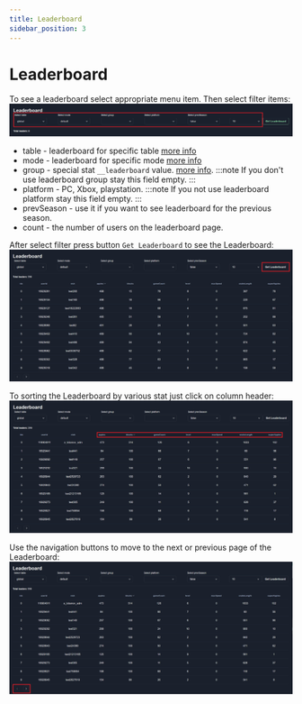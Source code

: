 ```yaml
---
title: Leaderboard
sidebar_position: 3
---
```


# Leaderboard
To see a leaderboard select appropriate menu item. Then select filter items:  
![Single config edit](./images/lb-filters.png)

* table - leaderboard for specific table [more info](./../config-format/tables-config-format)
* mode - leaderboard for specific mode [more info](./../config-format/modes-config-format)
* group - special stat `__leaderboard` value. [more info](./../config-format/stats-config-format#leaderboard-group).
  :::note
  If you don't use leaderboard group stay this field empty.
  :::
* platform - PC, Xbox, playstation.
  :::note
  If you not use leaderboard platform stay this field empty.
  :::
* prevSeason - use it if you want to see leaderboard for the previous season.
* count - the number of users on the leaderboard page.

After select filter press button `Get Leaderboard` to see the Leaderboard:  
![Single config edit](./images/lb-get.png)

To sorting the Leaderboard by various stat just click on column header:  
![Single config edit](./images/lb-sorting.png)

Use the navigation buttons to move to the next or previous page of the Leaderboard:  
![Single config edit](./images/lb-pages.png)
